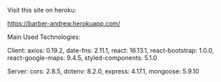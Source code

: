 Visit this site on heroku:

https://barber-andrew.herokuapp.com/

Main Used Technologies:

Client:
    axios: 0.19.2,
    date-fns: 2.11.1,
    react: 16.13.1,
    react-bootstrap: 1.0.0,
    react-google-maps: 9.4.5,
    styled-components: 5.1.0
   
Server:
    cors: 2.8.5,
    dotenv: 8.2.0,
    express: 4.17.1,
    mongoose: 5.9.10
